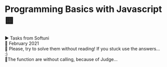 # Programming Basics with Javascript 🟨 <br>
▶️ Tasks from Softuni<br>
📆 February 2021
<br>
:pushpin: Please, try to solve them without reading!
If you stuck use the answers...
:)
<br>
:pushpin:The function are without calling, because of Judge... 

